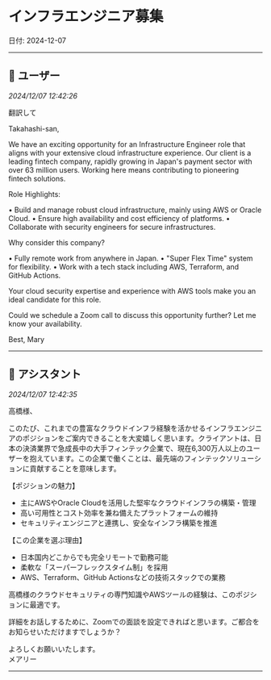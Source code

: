# インフラエンジニア募集

日付: 2024-12-07

---

## 👤 ユーザー
*2024/12/07 12:42:26*

翻訳して

Takahashi-san,

We have an exciting opportunity for an Infrastructure Engineer role that aligns with your extensive cloud infrastructure experience. Our client is a leading fintech company, rapidly growing in Japan's payment sector with over 63 million users. Working here means contributing to pioneering fintech solutions.

Role Highlights:

• Build and manage robust cloud infrastructure, mainly using AWS or Oracle Cloud.
• Ensure high availability and cost efficiency of platforms.
• Collaborate with security engineers for secure infrastructures.

Why consider this company?

• Fully remote work from anywhere in Japan.
• "Super Flex Time" system for flexibility.
• Work with a tech stack including AWS, Terraform, and GitHub Actions.

Your cloud security expertise and experience with AWS tools make you an ideal candidate for this role.

Could we schedule a Zoom call to discuss this opportunity further? Let me know your availability.

Best, 
Mary

---

## 🤖 アシスタント
*2024/12/07 12:42:35*

高橋様、

このたび、これまでの豊富なクラウドインフラ経験を活かせるインフラエンジニアのポジションをご案内できることを大変嬉しく思います。クライアントは、日本の決済業界で急成長中の大手フィンテック企業で、現在6,300万人以上のユーザーを抱えています。この企業で働くことは、最先端のフィンテックソリューションに貢献することを意味します。

【ポジションの魅力】

- 主にAWSやOracle Cloudを活用した堅牢なクラウドインフラの構築・管理  
- 高い可用性とコスト効率を兼ね備えたプラットフォームの維持  
- セキュリティエンジニアと連携し、安全なインフラ構築を推進  

【この企業を選ぶ理由】

- 日本国内どこからでも完全リモートで勤務可能  
- 柔軟な「スーパーフレックスタイム制」を採用  
- AWS、Terraform、GitHub Actionsなどの技術スタックでの業務  

高橋様のクラウドセキュリティの専門知識やAWSツールの経験は、このポジションに最適です。

詳細をお話しするために、Zoomでの面談を設定できればと思います。ご都合をお知らせいただけますでしょうか？

よろしくお願いいたします。  
メアリー

---
